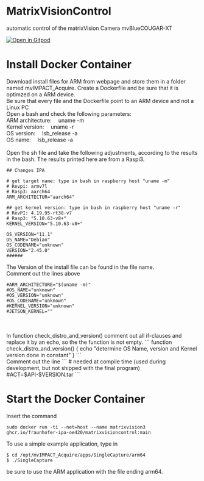 # MatrixVisionControl
automatic control of the matrixVision Camera mvBlueCOUGAR-XT

[![Open in Gitpod](https://gitpod.io/button/open-in-gitpod.svg)](https://gitpod.io/#https://github.com/Fraunhofer-IPA-OE420/MatrixVisionControl/tree/balena)

# Install Docker Container
Download install files for ARM from webpage and store them in a folder named mvIMPACT_Acquire. Create a Dockerfile and be sure that it is optimzed on a ARM device.
<br>
Be sure that every file and the Dockerfile point to an ARM device and not a Linux PC
<br>
Open a bash and check the following parameters:
<br>ARM architecture:   &emsp;uname -m
<br>Kernel version:     &emsp;uname -r
<br>OS version:         &emsp;lsb_release -a
<br>OS name:            &emsp;lsb_release -a
<br>
<br>
Open the sh file and take the following adjustments, according to the results in the bash. The results printed here are from a Raspi3.
```
## Changes IPA

# get target name: type in bash in raspberry host "uname -m"
# Revpi: armv7l
# Rasp3: aarch64
ARM_ARCHITECTUR="aarch64"

## get kernel version: type in bash in raspberry host "uname -r"
# RevPI: 4.19.95-rt38-v7
# Rasp3: "5.10.63-v8+"
KERNEL_VERSION="5.10.63-v8+"

OS_VERSION="11.1"
OS_NAME="Debian"
OS_CODENAME="unknown"
VERSION="2.45.0"
######
```
The Version of the install file can be found in the file name.
<br>Comment out the lines above
```
#ARM_ARCHITECTURE="$(uname -m)" 
#OS_NAME="unknown"
#OS_VERSION="unknown"
#OS_CODENAME="unknown"
#KERNEL_VERSION="unknown"
#JETSON_KERNEL=""
```
<br>
<br>
In function check_distro_and_version() comment out all if-clauses and replace it by an echo, so the the function is not empty.
```
function check_distro_and_version()
{
  echo "determine OS Name, version and Kernel version done in constant"
}
```
<br>
Comment out the line
```
# needed at compile time (used during development, but not shipped with the final program)
#ACT=$API-$VERSION.tar
```

# Start the Docker Container
Insert the command
```
sudo docker run -ti --net=host --name matrixvision3 ghcr.io/fraunhofer-ipa-oe420/matrixvisioncontrol:main
```
To use a simple example application, type in
```
$ cd /opt/mvIMPACT_Acquire/apps/SingleCapture/arm64
$ ./SingleCapture
```
be sure to use the ARM application with the file ending arm64.
